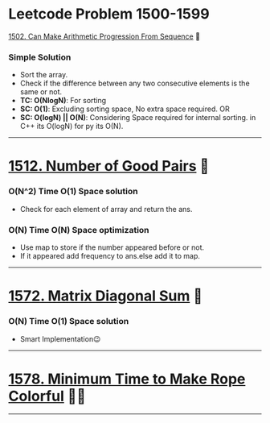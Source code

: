 # Leetcode Problem 1500-1599

[1502. Can Make Arithmetic Progression From Sequence](./1502_canMakeArithmeticProgressionFromSequence.md) 🌟

### Simple Solution

-   Sort the array.
-   Check if the difference between any two consecutive elements is the same or not.
-   **TC: O(NlogN)**: For sorting
-   **SC: O(1)**: Excluding sorting space, No extra space required. OR
-   **SC: O(logN) || O(N)**: Considering Space required for internal sorting. in C++ its O(logN) for py its O(N).

---

# [1512. Number of Good Pairs](./1512_numberOfGoodPairs.md) 🌟

### O(N^2) Time O(1) Space solution

-   Check for each element of array and return the ans.

### O(N) Time O(N) Space optimization

-   Use map to store if the number appeared before or not.
-   If it appeared add frequency to ans.else add it to map.

---

# [1572. Matrix Diagonal Sum](./1572_matrixDiagonalSum.md) 🌟

### O(N) Time O(1) Space solution

-   Smart Implementation😉

---

# [1578. Minimum Time to Make Rope Colorful](./1578_minimumTimeToMakeRopeColorful.md) 🌟🌟

---
